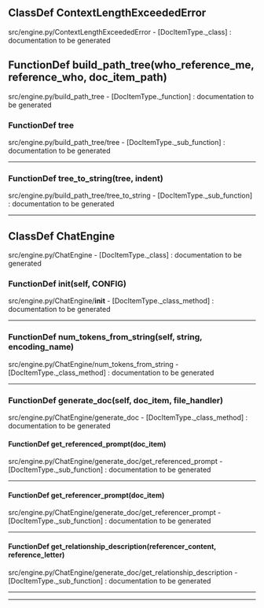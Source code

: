 ## ClassDef ContextLengthExceededError
src/engine.py/ContextLengthExceededError - [DocItemType._class] : 
documentation to be generated
## FunctionDef build_path_tree(who_reference_me, reference_who, doc_item_path)
src/engine.py/build_path_tree - [DocItemType._function] : 
documentation to be generated
### FunctionDef tree
src/engine.py/build_path_tree/tree - [DocItemType._sub_function] : 
documentation to be generated
***
### FunctionDef tree_to_string(tree, indent)
src/engine.py/build_path_tree/tree_to_string - [DocItemType._sub_function] : 
documentation to be generated
***
## ClassDef ChatEngine
src/engine.py/ChatEngine - [DocItemType._class] : 
documentation to be generated
### FunctionDef __init__(self, CONFIG)
src/engine.py/ChatEngine/__init__ - [DocItemType._class_method] : 
documentation to be generated
***
### FunctionDef num_tokens_from_string(self, string, encoding_name)
src/engine.py/ChatEngine/num_tokens_from_string - [DocItemType._class_method] : 
documentation to be generated
***
### FunctionDef generate_doc(self, doc_item, file_handler)
src/engine.py/ChatEngine/generate_doc - [DocItemType._class_method] : 
documentation to be generated
#### FunctionDef get_referenced_prompt(doc_item)
src/engine.py/ChatEngine/generate_doc/get_referenced_prompt - [DocItemType._sub_function] : 
documentation to be generated
***
#### FunctionDef get_referencer_prompt(doc_item)
src/engine.py/ChatEngine/generate_doc/get_referencer_prompt - [DocItemType._sub_function] : 
documentation to be generated
***
#### FunctionDef get_relationship_description(referencer_content, reference_letter)
src/engine.py/ChatEngine/generate_doc/get_relationship_description - [DocItemType._sub_function] : 
documentation to be generated
***
***

